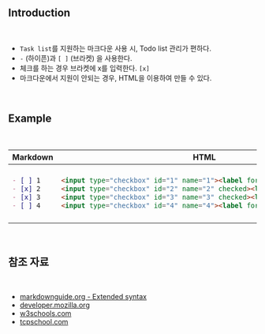## Introduction

<br>

- `Task list`를 지원하는 마크다운 사용 시, Todo list 관리가 편하다.
- `-` (하이픈)과 `[ ]` (브라켓) 을 사용한다.
- 체크를 하는 경우 브라켓에 x를 입력한다. `[x]`
- 마크다운에서 지원이 안되는 경우, HTML을 이용하여 만들 수 있다.

<br>

## Example

<br>

<table>
<thead>
<tr>
<th>Markdown</th>
<th>HTML</th>
<th>Render</th>
</tr>
</thead>
<tbody>
<tr>
<td>

```md
- [ ] 1
- [x] 2
- [x] 3
- [ ] 4
```

</td>
<td>

```html
<input type="checkbox" id="1" name="1"><label for="1">1</label>
<input type="checkbox" id="2" name="2" checked><label for="2">2</label>
<input type="checkbox" id="3" name="3" checked><label for="3">3</label>
<input type="checkbox" id="4" name="4"><label for="4">4</label>
```

</td>
<td>

- [ ] 1
- [x] 2
- [x] 3
- [ ] 4

</td>
</tr>
</tbody>
</table>

<br>

## 참조 자료

<br>

- [markdownguide.org - Extended syntax](https://www.markdownguide.org/extended-syntax/#tables "Extended syntax overview")
- [developer.mozilla.org](https://developer.mozilla.org/en-US/docs/Web/HTML/Element/input/checkbox)
- [w3schools.com](https://www.w3schools.com/tags/att_input_type_checkbox.asp)
- [tcpschool.com](http://www.tcpschool.com/html-tags/label)